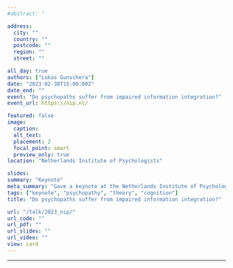 ```yaml
---
#abstract: "

address:
  city: ""
  country: ""
  postcode: ""
  region: ""
  street: ""

all_day: true
authors: ["Lukas Gunschera"]
date: "2023-02-30T15:00:00Z"
date_end: ""
event: "Do psychopaths suffer from impaired information integration?"
event_url: https://nip.nl/

featured: false
image:
  caption:
  alt_text:
  placement: 2
  focal_point: smart
  preview_only: true
location: "Netherlands Institute of Psychologists"

slides:
summary: "Keynote"
meta_summary: "Gave a keynote at the Netherlands Institute of Psychologist annual meeting of psychiatrists on current theories of psychopathy with a focus on recent evidence evaluating the Impaired Integration theory in particular. The presentation covered work which received the Netherlands Institute for Psychologists thesis award."
tags: ["keynote", "psychopathy", "theory", "cognition"]
title: "Do psychopaths suffer from impaired information integration?"

url: "/talk/2023_nip/"
url_code: ""
url_pdf: ""
url_slides: ""
url_video: ""
view: card
---
```


---

